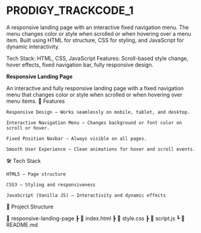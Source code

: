 # PRODIGY_TRACKCODE_1
A responsive landing page with an interactive fixed navigation menu. The menu changes color or style when scrolled or when hovering over a menu item. Built using HTML for structure, CSS for styling, and JavaScript for dynamic interactivity.


Tech Stack: HTML, CSS, JavaScript
Features: Scroll-based style change, hover effects, fixed navigation bar, fully responsive design.

**Responsive Landing Page**

An interactive and fully responsive landing page with a fixed navigation menu that changes color or style when scrolled or when hovering over menu items.
🚀 Features

    Responsive Design – Works seamlessly on mobile, tablet, and desktop.

    Interactive Navigation Menu – Changes background or font color on scroll or hover.

    Fixed Position Navbar – Always visible on all pages.

    Smooth User Experience – Clean animations for hover and scroll events.

🛠️ Tech Stack

    HTML5 – Page structure

    CSS3 – Styling and responsiveness

    JavaScript (Vanilla JS) – Interactivity and dynamic effects

📂 Project Structure

📁 responsive-landing-page
 ┣ 📜 index.html
 ┣ 📜 style.css
 ┣ 📜 script.js
 ┗ 📜 README.md
